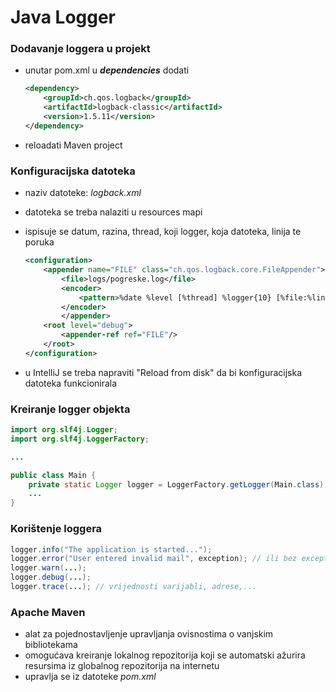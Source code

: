 # Java Logger

### Dodavanje loggera u projekt
- unutar pom.xml u ***dependencies*** dodati

    ```xml
    <dependency>
        <groupId>ch.qos.logback</groupId>
        <artifactId>logback-classic</artifactId>
        <version>1.5.11</version>
    </dependency>
    ```
- reloadati Maven project

### Konfiguracijska datoteka
- naziv datoteke: *logback.xml*
- datoteka se treba nalaziti u resources mapi
- ispisuje se datum, razina, thread, koji logger, koja datoteka, linija te poruka

    ```xml
    <configuration>
        <appender name="FILE" class="ch.qos.logback.core.FileAppender">
            <file>logs/pogreske.log</file>
            <encoder>
                <pattern>%date %level [%thread] %logger{10} [%file:%line] %msg%n</pattern>
            </encoder>
            </appender>
        <root level="debug">
            <appender-ref ref="FILE"/>
        </root>
    </configuration>
    ```
- u IntelliJ se treba napraviti "Reload from disk" da bi konfiguracijska datoteka funkcionirala

### Kreiranje logger objekta
```java
import org.slf4j.Logger;
import org.slf4j.LoggerFactory;

...

public class Main {
    private static Logger logger = LoggerFactory.getLogger(Main.class); // koristiti klasu u kojoj koristimo logger
    ...
}
```

### Korištenje loggera
```java
logger.info("The application is started...");
logger.error("User entered invalid mail", exception); // ili bez exception
logger.warn(...);
logger.debug(...);
logger.trace(...); // vrijednosti varijabli, adrese,...
```

### Apache Maven
- alat za pojednostavljenje upravljanja ovisnostima o vanjskim bibliotekama
- omogućava kreiranje lokalnog repozitorija koji se automatski ažurira resursima iz globalnog repozitorija na internetu
- upravlja se iz datoteke *pom.xml*